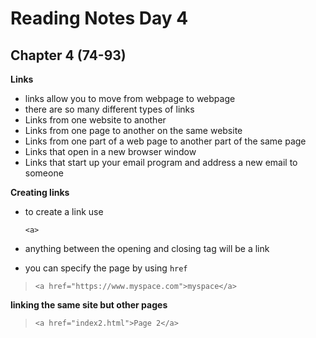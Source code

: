# Reading Notes Day 4

## Chapter 4 (74-93)

**Links**
 
* links allow you to move from webpage to webpage
* there are so many different types of links
* Links from one website to another
* Links from one page to another on the same website
* Links from one part of a web page to another part of the
same page
* Links that open in a new browser window
* Links that start up your email program and address a new
email to someone

**Creating links**

* to create a link use

    `<a>`

* anything between the opening and closing tag will be a link
* you can specify the page by using `href`
> `<a href="https://www.myspace.com">myspace</a>`

**linking the same site but other pages**
> `<a href="index2.html">Page 2</a>`
